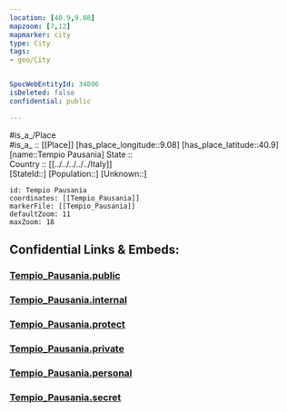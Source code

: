 ```yaml
---
location: [40.9,9.08] 
mapzoom: [7,12] 
mapmarker: city 
type: City
tags:
- geo/City


SpocWebEntityId: 34806
isDeleted: false
confidential: public

---
```

#is_a_/Place  
#is_a_ :: [[Place]] 
[has_place_longitude::9.08] 
[has_place_latitude::40.9] 
[name::Tempio Pausania] 
State ::  
Country :: [[../../../../../Italy]]  
[StateId::] 
[Population::] 
[Unknown::] 


```leaflet
id: Tempio Pausania
coordinates: [[Tempio_Pausania]] 
markerFile: [[Tempio_Pausania]] 
defaultZoom: 11 
maxZoom: 18
```


## Confidential Links & Embeds: 

### [Tempio_Pausania.public](/_public/\Earth\Continent\Europe\Europe~South\Italy\regions~Italy\Sardinia\Olbia-Tempio\CityTempio_Pausania.public.md) 

### [Tempio_Pausania.internal](/_internal/\Earth\Continent\Europe\Europe~South\Italy\regions~Italy\Sardinia\Olbia-Tempio\CityTempio_Pausania.internal.md) 

### [Tempio_Pausania.protect](/_protect/\Earth\Continent\Europe\Europe~South\Italy\regions~Italy\Sardinia\Olbia-Tempio\CityTempio_Pausania.protect.md) 

### [Tempio_Pausania.private](/_private/\Earth\Continent\Europe\Europe~South\Italy\regions~Italy\Sardinia\Olbia-Tempio\CityTempio_Pausania.private.md) 

### [Tempio_Pausania.personal](/_personal/\Earth\Continent\Europe\Europe~South\Italy\regions~Italy\Sardinia\Olbia-Tempio\CityTempio_Pausania.personal.md) 

### [Tempio_Pausania.secret](/_secret/\Earth\Continent\Europe\Europe~South\Italy\regions~Italy\Sardinia\Olbia-Tempio\CityTempio_Pausania.secret.md)

